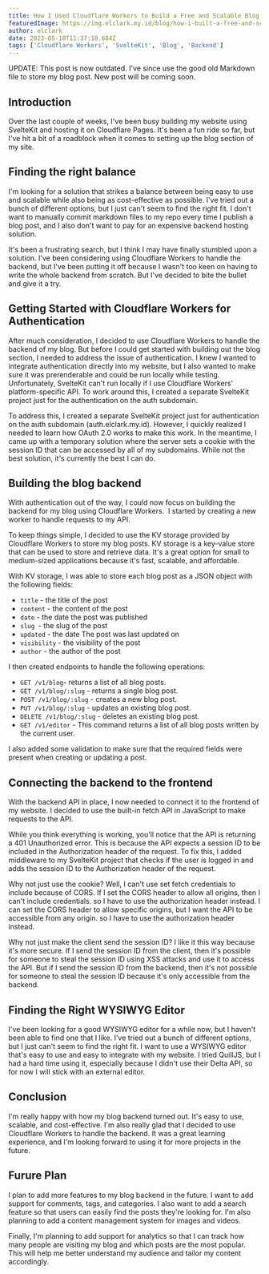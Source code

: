 ```yaml
---
title: How I Used Cloudflare Workers to Build a Free and Scalable Blog Backend.
featuredImage: https://img.elclark.my.id/blog/how-i-built-a-free-and-scalable-blog-backend-using-cloudflare-workers.png
author: elclark
date: 2023-05-10T11:37:18.684Z
tags: ['Cloudflare Workers', 'SvelteKit', 'Blog', 'Backend']
---
```


UPDATE: This post is now outdated. I've since use the good old Markdown file to store my blog post. New post will be coming soon.

## Introduction

Over the last couple of weeks, I've been busy building my website using SvelteKit and hosting it on Cloudflare Pages. It's been a fun ride so far, but I've hit a bit of a roadblock when it comes to setting up the blog section of my site.

## Finding the right balance

I'm looking for a solution that strikes a balance between being easy to use and scalable while also being as cost-effective as possible. I've tried out a bunch of different options, but I just can't seem to find the right fit. I don't want to manually commit markdown files to my repo every time I publish a blog post, and I also don't want to pay for an expensive backend hosting solution.

It's been a frustrating search, but I think I may have finally stumbled upon a solution. I've been considering using Cloudflare Workers to handle the backend, but I've been putting it off because I wasn't too keen on having to write the whole backend from scratch. But I've decided to bite the bullet and give it a try.

## Getting Started with Cloudflare Workers for Authentication

After much consideration, I decided to use Cloudflare Workers to handle the backend of my blog. But before I could get started with building out the blog section, I needed to address the issue of authentication. I knew I wanted to integrate authentication directly into my website, but I also wanted to make sure it was prerenderable and could be run locally while testing. Unfortunately, SvelteKit can't run locally if I use Cloudflare Workers' platform-specific API. To work around this, I created a separate SvelteKit project just for the authentication on the auth subdomain.

To address this, I created a separate SvelteKit project just for authentication on the auth subdomain (auth.elclark.my.id). However, I quickly realized I needed to learn how OAuth 2.0 works to make this work. In the meantime, I came up with a temporary solution where the server sets a cookie with the session ID that can be accessed by all of my subdomains. While not the best solution, it's currently the best I can do.

## Building the blog backend

With authentication out of the way, I could now focus on building the backend for my blog using Cloudflare Workers.  I started by creating a new worker to handle requests to my API.

To keep things simple, I decided to use the KV storage provided by Cloudflare Workers to store my blog posts. KV storage is a key-value store that can be used to store and retrieve data. It's a great option for small to medium-sized applications because it's fast, scalable, and affordable.

With KV storage, I was able to store each blog post as a JSON object with the following fields:

- `title` - the title of the post
- `content` - the content of the post
- `date` - the date the post was published
- `slug `- the slug of the post
- `updated` - the date The post was last updated on
- `visibility` - the visibility of the post
- `author` - the author of the post

I then created endpoints to handle the following operations:

- `GET /v1/blog`- returns a list of all blog posts.
- `GET /v1/blog/:slug` - returns a single blog post.
- `POST /v1/blog/:slug` - creates a new blog post.
- `PUT /v1/blog/:slug` - updates an existing blog post.
- `DELETE /v1/blog/:slug` - deletes an existing blog post.
- `GET /v1/editor` - This command returns a list of all blog posts written by the current user.

I also added some validation to make sure that the required fields were present when creating or updating a post.

## Connecting the backend to the frontend

With the backend API in place, I now needed to connect it to the frontend of my website. I decided to use the built-in fetch API in JavaScript to make requests to the API.

While you think everything is working, you'll notice that the API is returning a 401 Unauthorized error. This is because the API expects a session ID to be included in the Authorization header of the request. To fix this, I added middleware to my SvelteKit project that checks if the user is logged in and adds the session ID to the Authorization header of the request.

Why not just use the cookie? Well, I can't use set fetch credentials to include because of CORS. If I set the CORS header to allow all origins, then I can't include credentials. so I have to use the authorization header instead. I can set the CORS header to allow specific origins, but I want the API to be accessible from any origin. so I have to use the authorization header instead.

Why not just make the client send the session ID? I like it this way because it's more secure. If I send the session ID from the client, then it's possible for someone to steal the session ID using XSS attacks and use it to access the API. But if I send the session ID from the backend, then it's not possible for someone to steal the session ID because it's only accessible from the backend.

## Finding the Right WYSIWYG Editor

I've been looking for a good WYSIWYG editor for a while now, but I haven't been able to find one that I like. I've tried out a bunch of different options, but I just can't seem to find the right fit. I want to use a WYSIWYG editor that's easy to use and easy to integrate with my website. I tried QuillJS, but I had a hard time using it, especially because I didn't use their Delta API, so for now I will stick with an external editor.

## Conclusion

I'm really happy with how my blog backend turned out. It's easy to use, scalable, and cost-effective. I'm also really glad that I decided to use Cloudflare Workers to handle the backend. It was a great learning experience, and I'm looking forward to using it for more projects in the future.

## Furure Plan

I plan to add more features to my blog backend in the future. I want to add support for comments, tags, and categories. I also want to add a search feature so that users can easily find the posts they're looking for. I'm also planning to add a content management system for images and videos.

Finally, I'm planning to add support for analytics so that I can track how many people are visiting my blog and which posts are the most popular. This will help me better understand my audience and tailor my content accordingly.
